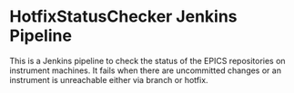 # HotfixStatusChecker Jenkins Pipeline
This is a Jenkins pipeline to check the status of the EPICS repositories on instrument machines.
It fails when there are uncommitted changes or an instrument is unreachable either via branch or hotfix.